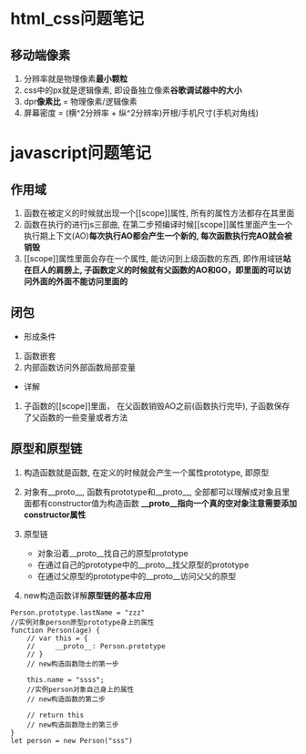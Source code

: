 html_css问题笔记
=============================================
## 移动端像素
1. 分辨率就是物理像素**最小颗粒**
2. css中的px就是逻辑像素, 即设备独立像素**谷歌调试器中的大小**
3. dpr**像素比** = 物理像素/逻辑像素
4. 屏幕密度 = (横^2分辨率 + 纵^2分辨率)开根/手机尺寸(手机对角线)

javascript问题笔记
===============================================
## 作用域
1. 函数在被定义的时候就出现一个[[scope]]属性, 所有的属性方法都存在其里面
2. 函数在执行的进行js三部曲, 在第二步预编译时候[[scope]]属性里面产生一个执行期上下文(AO)**每次执行AO都会产生一个新的, 每次函数执行完AO就会被销毁**
3. [[scope]]属性里面会存在一个属性, 能访问到上级函数的东西, 即作用域链**站在巨人的肩膀上, 子函数定义的时候就有父函数的AO和GO，即里面的可以访问外面的外面不能访问里面的**

## 闭包
- 形成条件
1. 函数嵌套
2. 内部函数访问外部函数局部变量
- 详解
1. 子函数的[[scope]]里面， 
在父函数销毁AO之前(函数执行完毕), 子函数保存了父函数的一些变量或者方法

## 原型和原型链
1. 构造函数就是函数, 在定义的时候就会产生一个属性prototype, 即原型
2. 对象有__proto__, 函数有prototype和__proto__, 全部都可以理解成对象且里面都有constructor值为构造函数 **__proto__指向一个真的空对象注意需要添加constructor属性**
3. 原型链
    - 对象沿着__proto__找自己的原型prototype
    - 在通过自己的prototype中的__proto__找父原型的prototype
    - 在通过父原型的prototype中的__proto__访问父父的原型

4. new构造函数详解**原型链的基本应用**
````
Person.prototype.lastName = "zzz" 
//实例对象person原型prototype身上的属性
function Person(age) {
    // var this = { 
    //     __proto__: Person.prototype 
    // }
    // new构造函数隐士的第一步

    this.name = "ssss";  
    //实例person对象自己身上的属性
    // new构造函数的第二步

    // return this
    // new构造函数隐士的第三步
}
let person = new Person("sss")
`````



